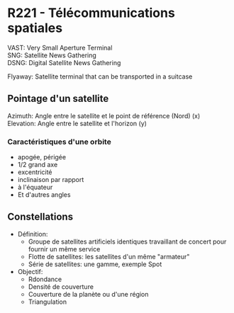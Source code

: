# R221 - Télécommunications spatiales

VAST: Very Small Aperture Terminal  
SNG: Satellite News Gathering  
DSNG: Digital Satellite News Gathering

Flyaway: Satellite terminal that can be transported in a suitcase


## Pointage d'un satellite

Azimuth: Angle entre le satellite et le point de référence (Nord) (x)  
Elevation: Angle entre le satellite et l'horizon (y)


### Caractéristiques d'une orbite

- apogée, périgée
- 1/2 grand axe
- excentricité
- inclinaison par rapport
- à l'équateur
- Et d'autres angles

## Constellations

- Définition:
  - Groupe de satellites artificiels identiques travaillant de concert pour fournir un même service
  - Flotte de satellites: les satellites d'un même "armateur"
  - Série de satellites: une gamme, exemple Spot
- Objectif:
  - Rdondance
  - Densité de couverture
  - Couverture de la planète ou d'une région
  - Triangulation
